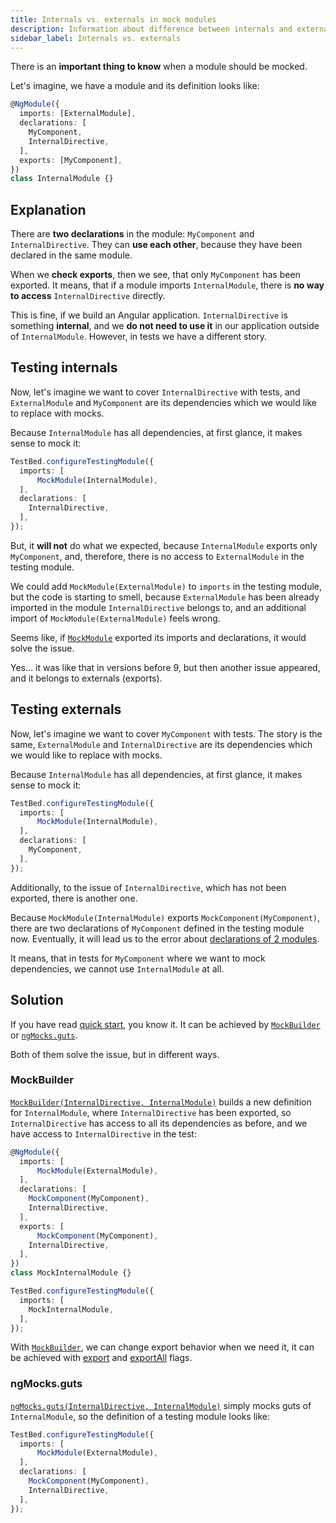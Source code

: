 ```yaml
---
title: Internals vs. externals in mock modules
description: Information about difference between internals and externals when in mock modules using MockModule
sidebar_label: Internals vs. externals
---
```


There is an **important thing to know** when a module should be mocked.

Let's imagine, we have a module and its definition looks like:

```ts
@NgModule({
  imports: [ExternalModule],
  declarations: [
    MyComponent,
    InternalDirective,
  ],
  exports: [MyComponent],
})
class InternalModule {}
```

## Explanation

There are **two declarations** in the module: `MyComponent` and `InternalDirective`.
They can **use each other**, because they have been declared in the same module.

When we **check exports**, then we see, that only `MyComponent` has been exported.
It means, that if a module imports `InternalModule`, there is **no way to access** `InternalDirective`
directly.

This is fine, if we build an Angular application. `InternalDirective` is something **internal**,
and we **do not need to use it** in our application outside of `InternalModule`.
However, in tests we have a different story.

## Testing internals

Now, let's imagine we want to cover `InternalDirective` with tests,
and `ExternalModule` and `MyComponent` are its dependencies
which we would like to replace with mocks.

Because `InternalModule` has all dependencies,
at first glance, it makes sense to mock it:

```ts
TestBed.configureTestingModule({
  imports: [
      MockModule(InternalModule),
  ],
  declarations: [
    InternalDirective,
  ],
});
```

But, it **will not** do what we expected, because `InternalModule` exports only `MyComponent`,
and, therefore, there is no access to `ExternalModule` in the testing module.

We could add `MockModule(ExternalModule)` to `imports` in the testing module,
but the code is starting to smell, because `ExternalModule` has been already imported in the module
`InternalDirective` belongs to,
and an additional import of `MockModule(ExternalModule)` feels wrong.

Seems like, if [`MockModule`](../api/MockModule.md) exported its imports and declarations, it would solve the issue.

Yes... it was like that in versions before 9,
but then another issue appeared, and it belongs to externals (exports).

## Testing externals

Now, let's imagine we want to cover `MyComponent` with tests.
The story is the same,
`ExternalModule` and `InternalDirective` are its dependencies
which we would like to replace with mocks.

Because `InternalModule` has all dependencies,
at first glance, it makes sense to mock it:

```ts
TestBed.configureTestingModule({
  imports: [
      MockModule(InternalModule),
  ],
  declarations: [
    MyComponent,
  ],
});
```

Additionally, to the issue of `InternalDirective`, which has not been exported, there is another one.

Because `MockModule(InternalModule)` exports `MockComponent(MyComponent)`, there are two declarations of `MyComponent`
defined in the testing module now.
Eventually, it will lead us to the error about [declarations of 2 modules](./declarations-of-2-modules.md).

It means, that in tests for `MyComponent` where we want to mock dependencies, we cannot use `InternalModule` at all.

## Solution

If you have read [quick start](../extra/quick-start.md), you know it.
It can be achieved by [`MockBuilder`](../api/MockBuilder.md) or [`ngMocks.guts`](../api/ngMocks/guts.md).

Both of them solve the issue, but in different ways.

### MockBuilder

[`MockBuilder(InternalDirective, InternalModule)`](../api/MockBuilder.md) builds a new definition for `InternalModule`,
where `InternalDirective` has been exported, so `InternalDirective` has access to all its dependencies as before,
and we have access to `InternalDirective` in the test:

```ts
@NgModule({
  imports: [
      MockModule(ExternalModule),
  ],
  declarations: [
    MockComponent(MyComponent),
    InternalDirective,
  ],
  exports: [
      MockComponent(MyComponent),
    InternalDirective,
  ],
})
class MockInternalModule {}

TestBed.configureTestingModule({
  imports: [
    MockInternalModule,
  ],
});
```

With [`MockBuilder`](../api/MockBuilder.md), we can change export behavior when we need it,
it can be achieved with [export](../api/MockBuilder.md#export-flag) and [exportAll](../api/MockBuilder.md#exportall-flag) flags.  

### ngMocks.guts

[`ngMocks.guts(InternalDirective, InternalModule)`](../api/ngMocks/guts.md) simply mocks guts of `InternalModule`,
so the definition of a testing module looks like: 

```ts
TestBed.configureTestingModule({
  imports: [
      MockModule(ExternalModule),
  ],
  declarations: [
    MockComponent(MyComponent),
    InternalDirective,
  ],
});
```
